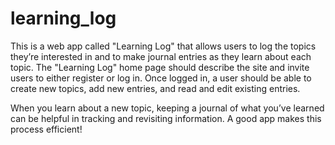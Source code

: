 # learning_log
This is a web app called "Learning Log" that allows users to log the topics they’re interested in and to make journal entries as they learn about each topic. The "Learning Log" home page should describe the site and invite users to either register or log in. Once logged in, a user should be able to create new topics, add new entries, and read and edit existing entries.

When you learn about a new topic, keeping a journal of what you’ve learned can be helpful in tracking and revisiting information. A good app makes this process efficient!
